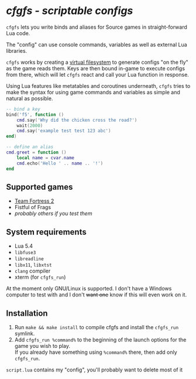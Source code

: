 # *cfgfs - scriptable configs*

`cfgfs` lets you write binds and aliases for Source games in straight-forward
Lua code.

The "config" can use console commands, variables as well as external Lua
libraries.

`cfgfs` works by creating a
[virtual filesystem](https://en.wikipedia.org/wiki/Filesystem_in_Userspace) to
generate configs "on the fly" as the game reads them. Keys are then bound
in-game to execute configs from there, which will let `cfgfs` react and call
your Lua function in response.

Using Lua features like metatables and coroutines underneath, `cfgfs` tries to
make the syntax for using game commands and variables as simple and natural as
possible.

```lua
-- bind a key
bind('f5', function ()
	cmd.say('Why did the chicken cross the road?')
	wait(2000)
	cmd.say('example test test 123 abc')
end)

-- define an alias
cmd.greet = function ()
	local name = cvar.name
	cmd.echo('Hello ' .. name .. '!')
end
```

## Supported games

- [Team Fortress 2](https://arch-img.b4k.co/vg/1607779368100.png)
- Fistful of Frags
- *probably others if you test them*

## System requirements

- Lua 5.4
- `libfuse3`
- `libreadline`
- `libx11`, `libxtst`
- `clang` compiler
- xterm (for `cfgfs_run`)

At the moment only GNU/Linux is supported. I don't have a Windows computer to
test with and I don't <del>want one</del> know if this will even work on it.

## Installation

1. Run `make && make install` to compile cfgfs and install the `cfgfs_run`
   symlink.
2. Add `cfgfs_run %command%` to the beginning of the launch options for the game
   you wish to play.  
   If you already have something using `%command%` there, then add only
   `cfgfs_run`.

`script.lua` contains my "config", you'll probably want to delete most of it
